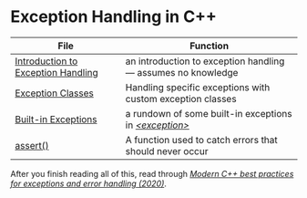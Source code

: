# Exception Handling in C++
| File | Function |
| ---- | -------- |
| [Introduction to Exception Handling](https://github.com/EthanC2/Notes-and-Writeups/blob/main/C%2B%2B/Exception%20Handling/Introduction%20to%20Exception%20Handling.md) | an introduction to exception handling — assumes no knowledge |
| [Exception Classes](https://github.com/EthanC2/Notes-and-Writeups/blob/main/C%2B%2B/Exception%20Handling/Exception%20Classes.md) | Handling specific exceptions with custom exception classes |
| [Built-in Exceptions](https://github.com/EthanC2/Notes-and-Writeups/blob/main/C%2B%2B/Exception%20Handling/Built-in%20Exceptions.md) | a rundown of some built-in exceptions in [_\<exception\>_](https://en.cppreference.com/w/cpp/error/exception) |
| [assert()](https://github.com/EthanC2/Notes-and-Writeups/blob/main/C%2B%2B/Exception%20Handling/Assert.md) | A function used to catch errors that should never occur |


After you finish reading all of this, read through [_Modern C++ best practices for exceptions and error handling (2020)_](https://docs.microsoft.com/en-us/cpp/cpp/errors-and-exception-handling-modern-cpp?view=msvc-160).
